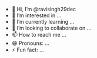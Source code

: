 - 👋 Hi, I’m @ravisingh29dec
- 👀 I’m interested in ...
- 🌱 I’m currently learning ...
- 💞️ I’m looking to collaborate on ...
- 📫 How to reach me ...
- 😄 Pronouns: ...
- ⚡ Fun fact: ...

<!---
ravisingh29dec/ravisingh29dec is a ✨ special ✨ repository because its `README.md` (this file) appears on your GitHub profile.
You can click the Preview link to take a look at your changes.
--->
